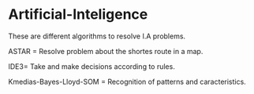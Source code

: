 # Artificial-Inteligence

These are different algorithms to resolve I.A problems. 

ASTAR = Resolve problem about the shortes route in a map.

IDE3= Take and make decisions according to rules.

Kmedias-Bayes-Lloyd-SOM = Recognition of patterns and caracteristics.
